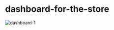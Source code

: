 # dashboard-for-the-store
![dashboard-1](https://user-images.githubusercontent.com/105629156/205510478-dac0b552-8695-4bde-901e-981860b82731.png)
